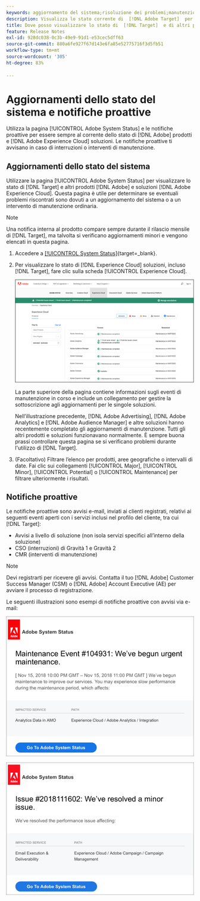 ```yaml
---
keywords: aggiornamento del sistema;risoluzione dei problemi;manutenzione;stato del sistema;stato di aggiornamento
description: Visualizza lo stato corrente di  [!DNL Adobe Target]  per determinare se eventuali problemi riscontrati sono dovuti ad aggiornamenti del sistema o a manutenzione ordinaria.
title: Dove posso visualizzare lo stato di  [!DNL Target]  e di altri prodotti  [!DNL Adobe] ?
feature: Release Notes
exl-id: 928dc038-0c3b-49e9-91d1-e53cec5dff63
source-git-commit: 880a6fe927f67d143e6fa85e52775716f3d5fb51
workflow-type: tm+mt
source-wordcount: '305'
ht-degree: 83%

---
```


# Aggiornamenti dello stato del sistema e notifiche proattive

Utilizza la pagina [!UICONTROL Adobe System Status] e le notifiche proattive per essere sempre al corrente dello stato di [!DNL Adobe] prodotti e [!DNL Adobe Experience Cloud] soluzioni. Le notifiche proattive ti avvisano in caso di interruzioni o interventi di manutenzione.

## Aggiornamenti dello stato del sistema

Utilizzare la pagina [!UICONTROL Adobe System Status] per visualizzare lo stato di [!DNL Target] e altri prodotti [!DNL Adobe] e soluzioni [!DNL Adobe Experience Cloud]. Questa pagina è utile per determinare se eventuali problemi riscontrati sono dovuti a un aggiornamento del sistema o a un intervento di manutenzione ordinaria.

>[!NOTE]
>
>Una notifica interna al prodotto compare sempre durante il rilascio mensile di [!DNL Target], ma talvolta si verificano aggiornamenti minori e vengono elencati in questa pagina.

1. Accedere a [[!UICONTROL System Status]](https://status.adobe.com/it){target=_blank}.

1. Per visualizzare lo stato di [!DNL Experience Cloud] soluzioni, incluso [!DNL Target], fare clic sulla scheda [!UICONTROL Experience Cloud].

   ![immagine system_status](assets/system_status.png)

   La parte superiore della pagina contiene informazioni sugli eventi di manutenzione in corso e include un collegamento per gestire la sottoscrizione agli aggiornamenti per le singole soluzioni.

   Nell’illustrazione precedente, [!DNL Adobe Advertising], [!DNL Adobe Analytics] e [!DNL Adobe Audience Manager] e altre soluzioni hanno recentemente completato gli aggiornamenti di manutenzione. Tutti gli altri prodotti e soluzioni funzionavano normalmente. È sempre buona prassi controllare questa pagina se si verificano problemi durante l&#39;utilizzo di [!DNL Target].

1. (Facoltativo) Filtrare l’elenco per prodotti, aree geografiche o intervalli di date. Fai clic sui collegamenti [!UICONTROL Major], [!UICONTROL Minor], [!UICONTROL Potential] o [!UICONTROL Maintenance] per filtrare ulteriormente i risultati.

## Notifiche proattive

Le notifiche proattive sono avvisi e-mail, inviati ai clienti registrati, relativi ai seguenti eventi aperti con i servizi inclusi nel profilo del cliente, tra cui [!DNL Target]:

* Avvisi a livello di soluzione (non isola servizi specifici all’interno della soluzione)
* CSO (interruzioni) di Gravità 1 e Gravità 2
* CMR (interventi di manutenzione)

>[!NOTE]
>
>Devi registrarti per ricevere gli avvisi. Contatta il tuo [!DNL Adobe] Customer Success Manager (CSM) o [!DNL Adobe] Account Executive (AE) per avviare il processo di registrazione.

Le seguenti illustrazioni sono esempi di notifiche proattive con avvisi via e-mail:

![Notifica proattiva 1](/help/main/r-release-notes/assets/proactive-notification-1.png)

![Notifica proattiva 2](/help/main/r-release-notes/assets/proactive-notification-2.png)
